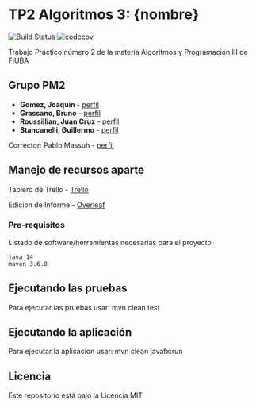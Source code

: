 ﻿# TP2 Algoritmos 3: {nombre}
[![Build Status](https://travis-ci.com/brunograssano/Algoritmos_3_TP2.svg?token=kxawFvHvMKcCczSHri2q&branch=master)](https://travis-ci.com/brunograssano/Algoritmos_3_TP2)
[![codecov](https://codecov.io/gh/brunograssano/Algoritmos_3_TP2/branch/master/graph/badge.svg?token=Rg2WnH9FMd)](https://codecov.io/gh/brunograssano/Algoritmos_3_TP2)  

Trabajo Práctico número 2 de la materia Algoritmos y Programación III de FIUBA

## Grupo PM2

* **Gomez, Joaquin** - [perfil](https://github.com/joaqogomez)
* **Grassano, Bruno** - [perfil](https://github.com/brunograssano)  
* **Roussillian, Juan Cruz** - [perfil](https://github.com/Uchihacrimson99)
* **Stancanelli, Guillermo** - [perfil](https://github.com/guillermo-st)

Corrector: Pablo Massuh - [perfil](https://github.com/xpitr256)

## Manejo de recursos aparte
Tablero de Trello - [Trello](https://trello.com/b/VJmgsyJc/tp-algoritmos)  

Edicion de Informe - [Overleaf](https://es.overleaf.com/3373845313gbbdtrmdjgdn)  

### Pre-requisitos

Listado de software/herramientas necesarias para el proyecto

```
java 14
maven 3.6.0
```

## Ejecutando las pruebas

Para ejecutar las pruebas usar: mvn clean test

## Ejecutando la aplicación

Para ejecutar la aplicacion usar: mvn clean javafx:run

## Licencia

Este repositorio está bajo la Licencia MIT
